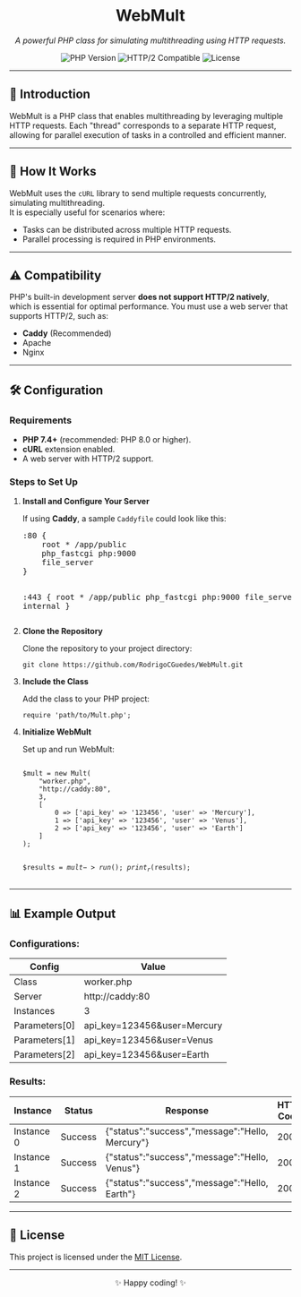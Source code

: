 # <h1 align="center">WebMult</h1>
<p align="center">
  <i>A powerful PHP class for simulating multithreading using HTTP requests.</i>
</p>
<p align="center">
  <img src="https://img.shields.io/badge/PHP-%3E=7.4-blue" alt="PHP Version">
  <img src="https://img.shields.io/badge/HTTP/2-Compatible-brightgreen" alt="HTTP/2 Compatible">
  <img src="https://img.shields.io/github/license/RodrigoCGuedes/WebMult" alt="License">
</p>

---

## <h2>📖 Introduction</h2>
WebMult is a PHP class that enables multithreading by leveraging multiple HTTP requests. Each "thread" corresponds to a separate HTTP request, allowing for parallel execution of tasks in a controlled and efficient manner.

---

## <h2>🚀 How It Works</h2>
WebMult uses the `cURL` library to send multiple requests concurrently, simulating multithreading.  
It is especially useful for scenarios where:
- Tasks can be distributed across multiple HTTP requests.
- Parallel processing is required in PHP environments.

---

## <h2>⚠️ Compatibility</h2>
PHP's built-in development server **does not support HTTP/2 natively**, which is essential for optimal performance. You must use a web server that supports HTTP/2, such as:
- <strong>Caddy</strong> (Recommended)
- Apache
- Nginx

---

## <h2>🛠️ Configuration</h2>

### **Requirements**
<ul>
  <li><strong>PHP 7.4+</strong> (recommended: PHP 8.0 or higher).</li>
  <li><strong>cURL</strong> extension enabled.</li>
  <li>A web server with HTTP/2 support.</li>
</ul>

### **Steps to Set Up**
<ol>
  <li><strong>Install and Configure Your Server</strong></li>
  <p>If using <strong>Caddy</strong>, a sample <code>Caddyfile</code> could look like this:</p>
  <pre>
:80 {
    root * /app/public
    php_fastcgi php:9000
    file_server
}

:443 {
    root * /app/public
    php_fastcgi php:9000
    file_server
    tls internal
}
  </pre>

  <li><strong>Clone the Repository</strong></li>
  <p>Clone the repository to your project directory:</p>
  <pre><code>git clone https://github.com/RodrigoCGuedes/WebMult.git</code></pre>

  <li><strong>Include the Class</strong></li>
  <p>Add the class to your PHP project:</p>
  <pre><code>require 'path/to/Mult.php';</code></pre>

  <li><strong>Initialize WebMult</strong></li>
  <p>Set up and run WebMult:</p>
  <pre><code>
$mult = new Mult(
    "worker.php",
    "http://caddy:80",
    3,
    [
        0 => ['api_key' => '123456', 'user' => 'Mercury'],
        1 => ['api_key' => '123456', 'user' => 'Venus'],
        2 => ['api_key' => '123456', 'user' => 'Earth']
    ]
);

$results = $mult->run();
print_r($results);
  </code></pre>
</ol>

---

## <h2>📊 Example Output</h2>

### <h3>Configurations:</h3>
<table>
  <thead>
    <tr>
      <th>Config</th>
      <th>Value</th>
    </tr>
  </thead>
  <tbody>
    <tr>
      <td>Class</td>
      <td>worker.php</td>
    </tr>
    <tr>
      <td>Server</td>
      <td>http://caddy:80</td>
    </tr>
    <tr>
      <td>Instances</td>
      <td>3</td>
    </tr>
    <tr>
      <td>Parameters[0]</td>
      <td>api_key=123456&user=Mercury</td>
    </tr>
    <tr>
      <td>Parameters[1]</td>
      <td>api_key=123456&user=Venus</td>
    </tr>
    <tr>
      <td>Parameters[2]</td>
      <td>api_key=123456&user=Earth</td>
    </tr>
  </tbody>
</table>

### <h3>Results:</h3>
<table>
  <thead>
    <tr>
      <th>Instance</th>
      <th>Status</th>
      <th>Response</th>
      <th>HTTP Code</th>
    </tr>
  </thead>
  <tbody>
    <tr>
      <td>Instance 0</td>
      <td>Success</td>
      <td>{"status":"success","message":"Hello, Mercury"}</td>
      <td>200</td>
    </tr>
    <tr>
      <td>Instance 1</td>
      <td>Success</td>
      <td>{"status":"success","message":"Hello, Venus"}</td>
      <td>200</td>
    </tr>
    <tr>
      <td>Instance 2</td>
      <td>Success</td>
      <td>{"status":"success","message":"Hello, Earth"}</td>
      <td>200</td>
    </tr>
  </tbody>
</table>

---

## <h2>📜 License</h2>
This project is licensed under the [MIT License](LICENSE).

---

<p align="center">✨ Happy coding! ✨</p>
